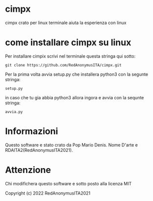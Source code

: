 # cimpx
cimpx crato per linux terminale aiuta la esperienza con linux
# come installare cimpx su linux 
Per installare cimpix scrivi nel terminale questa stringa qui sotto:

    git clone https://github.com/RedAnonymusITA/cimpx.git
Per la prima volta avvia setup.py che installera python3 con la segunte stringa:

    setup.py
in caso che tu gia abbia python3 allora ingora e avvia con la sequnte stringa:

    avvia.py
# Informazioni 
Questo software e stato crato da Pop Mario Denis.
Nome D'arte e RDAITA2(RedAnonymusITA2021).
# Attenzione 
Chi modifichera questo software e sotto posto alla licenza MIT

Copyright (c) 2022 RedAnonymusITA2021

